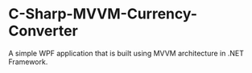 # C-Sharp-MVVM-Currency-Converter
A simple WPF application that is built using MVVM architecture in .NET Framework.
